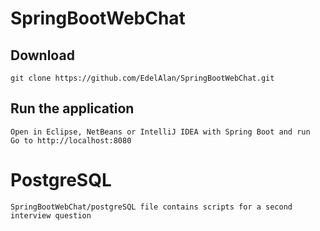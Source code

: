 # SpringBootWebChat
## Download
```
git clone https://github.com/EdelAlan/SpringBootWebChat.git
```
## Run the application
```
Open in Eclipse, NetBeans or IntelliJ IDEA with Spring Boot and run
Go to http://localhost:8080
```

# PostgreSQL
```
SpringBootWebChat/postgreSQL file contains scripts for a second interview question
```
